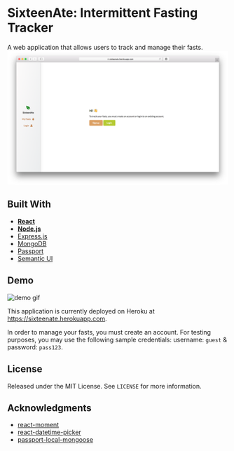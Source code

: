 # SixteenAte: Intermittent Fasting Tracker
A web application that allows users to track and manage their fasts.
![landing page](client/public/landing.png)

## Built With
* [**React**](https://reactjs.org)
* [**Node.js**](https://nodejs.org/en/)
* [Express.js](https://expressjs.com)
* [MongoDB](http://mongodb.com)
* [Passport](http://www.passportjs.org)
* [Semantic UI](https://semantic-ui.com)

## Demo
![demo gif](client/public/demo.gif)

This application is currently deployed on Heroku at https://sixteenate.herokuapp.com.

In order to manage your fasts, you must create an account. For testing purposes, you may use the following sample credentials: username: `guest` & password: `pass123`.

## License
Released under the MIT License. See `LICENSE` for more information.

## Acknowledgments
* [react-moment](https://www.npmjs.com/package/react-moment)
* [react-datetime-picker](https://www.npmjs.com/package/react-datetime-picker)
* [passport-local-mongoose](https://www.npmjs.com/package/passport-local-mongoose)
